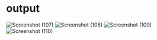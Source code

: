

# output

![Screenshot (107)](https://github.com/swathirose1304/todo_app_django_G/assets/113591475/707db381-0f68-40a8-a22b-ee9a55fbd91e)
![Screenshot (108)](https://github.com/swathirose1304/todo_app_django_G/assets/113591475/aff98d5a-01d1-46ff-af4c-295f6298b290)
![Screenshot (109)](https://github.com/swathirose1304/todo_app_django_G/assets/113591475/f47595c0-bb7e-421a-a902-24267a308662)
![Screenshot (110)](https://github.com/swathirose1304/todo_app_django_G/assets/113591475/6db9f723-19cc-431c-a910-7b3b732e5c08)

